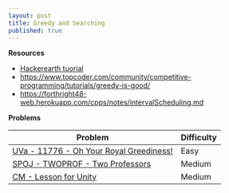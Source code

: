 ```yaml
---
layout: post
title: Greedy and Searching
published: true
---
```

<style>
.tablelines table, .tablelines td, .tablelines th {
        border: 1px solid black;
        }
</style>

**Resources**
* [Hackerearth tuorial](https://www.hackerearth.com/practice/algorithms/greedy/basics-of-greedy-algorithms/tutorial/)
* https://www.topcoder.com/community/competitive-programming/tutorials/greedy-is-good/
* https://forthright48-web.herokuapp.com/cpps/notes/intervalScheduling.md

**Problems**

| Problem                                   | Difficulty |
|-----------------------------------------  |------------|
| [UVa - 11776 - Oh Your Royal Greediness!](https://onlinejudge.org/external/117/11776.pdf)     | Easy       |
| [SPOJ - TWOPROF - Two Professors](https://www.spoj.com/problems/TWOPROF/)           | Medium     |
| [CM - Lesson for Unity](https://algo.codemarshal.org/contests/subiupc-2015/problems/B)                    | Medium     |
